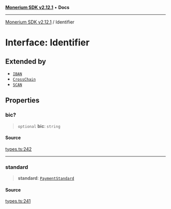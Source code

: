 [**Monerium SDK v2.12.1**](../README.md) • **Docs**

---

[Monerium SDK v2.12.1](../README.md) / Identifier

# Interface: Identifier

## Extended by

- [`IBAN`](IBAN.md)
- [`CrossChain`](CrossChain.md)
- [`SCAN`](SCAN.md)

## Properties

### bic?

> `optional` **bic**: `string`

#### Source

[types.ts:242](https://github.com/monerium/js-monorepo/blob/95da1ee68c22ee2a6c87ac928b307c8f3825242a/packages/sdk/src/types.ts#L242)

---

### standard

> **standard**: [`PaymentStandard`](../enumerations/PaymentStandard.md)

#### Source

[types.ts:241](https://github.com/monerium/js-monorepo/blob/95da1ee68c22ee2a6c87ac928b307c8f3825242a/packages/sdk/src/types.ts#L241)
